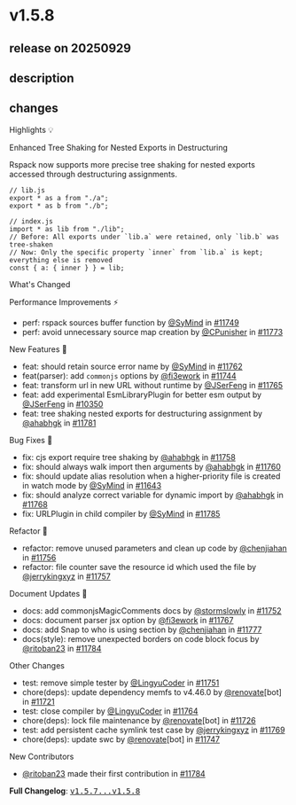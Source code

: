 # v1.5.8

## release on 20250929
## description
## changes
Highlights 💡

Enhanced Tree Shaking for Nested Exports in Destructuring

Rspack now supports more precise tree shaking for nested exports accessed through destructuring assignments.

    // lib.js
    export * as a from "./a";
    export * as b from "./b";

    // index.js
    import * as lib from "./lib";
    // Before: All exports under `lib.a` were retained, only `lib.b` was tree-shaken
    // Now: Only the specific property `inner` from `lib.a` is kept; everything else is removed
    const { a: { inner } } = lib;

What's Changed

Performance Improvements ⚡

* perf: rspack sources buffer function by <a class="user-mention notranslate" data-hovercard-type="user" data-hovercard-url="/users/SyMind/hovercard" data-octo-click="hovercard-link-click" data-octo-dimensions="link_type:self" href="https://github.com/SyMind">@SyMind</a> in <a class="issue-link js-issue-link" data-error-text="Failed to load title" data-id="3447305451" data-permission-text="Title is private" data-url="https://github.com/web-infra-dev/rspack/issues/11749" data-hovercard-type="pull_request" data-hovercard-url="/web-infra-dev/rspack/pull/11749/hovercard" href="https://github.com/web-infra-dev/rspack/pull/11749">#11749</a>
* perf: avoid unnecessary source map creation by <a class="user-mention notranslate" data-hovercard-type="user" data-hovercard-url="/users/CPunisher/hovercard" data-octo-click="hovercard-link-click" data-octo-dimensions="link_type:self" href="https://github.com/CPunisher">@CPunisher</a> in <a class="issue-link js-issue-link" data-error-text="Failed to load title" data-id="3460988276" data-permission-text="Title is private" data-url="https://github.com/web-infra-dev/rspack/issues/11773" data-hovercard-type="pull_request" data-hovercard-url="/web-infra-dev/rspack/pull/11773/hovercard" href="https://github.com/web-infra-dev/rspack/pull/11773">#11773</a>

New Features 🎉

* feat: should retain source error name by <a class="user-mention notranslate" data-hovercard-type="user" data-hovercard-url="/users/SyMind/hovercard" data-octo-click="hovercard-link-click" data-octo-dimensions="link_type:self" href="https://github.com/SyMind">@SyMind</a> in <a class="issue-link js-issue-link" data-error-text="Failed to load title" data-id="3452125715" data-permission-text="Title is private" data-url="https://github.com/web-infra-dev/rspack/issues/11762" data-hovercard-type="pull_request" data-hovercard-url="/web-infra-dev/rspack/pull/11762/hovercard" href="https://github.com/web-infra-dev/rspack/pull/11762">#11762</a>
* feat(parser): add <code>commonjs</code> options by <a class="user-mention notranslate" data-hovercard-type="user" data-hovercard-url="/users/fi3ework/hovercard" data-octo-click="hovercard-link-click" data-octo-dimensions="link_type:self" href="https://github.com/fi3ework">@fi3ework</a> in <a class="issue-link js-issue-link" data-error-text="Failed to load title" data-id="3445735240" data-permission-text="Title is private" data-url="https://github.com/web-infra-dev/rspack/issues/11744" data-hovercard-type="pull_request" data-hovercard-url="/web-infra-dev/rspack/pull/11744/hovercard" href="https://github.com/web-infra-dev/rspack/pull/11744">#11744</a>
* feat: transform url in new URL without runtime by <a class="user-mention notranslate" data-hovercard-type="user" data-hovercard-url="/users/JSerFeng/hovercard" data-octo-click="hovercard-link-click" data-octo-dimensions="link_type:self" href="https://github.com/JSerFeng">@JSerFeng</a> in <a class="issue-link js-issue-link" data-error-text="Failed to load title" data-id="3453113519" data-permission-text="Title is private" data-url="https://github.com/web-infra-dev/rspack/issues/11765" data-hovercard-type="pull_request" data-hovercard-url="/web-infra-dev/rspack/pull/11765/hovercard" href="https://github.com/web-infra-dev/rspack/pull/11765">#11765</a>
* feat: add experimental EsmLibraryPlugin for better esm output by <a class="user-mention notranslate" data-hovercard-type="user" data-hovercard-url="/users/JSerFeng/hovercard" data-octo-click="hovercard-link-click" data-octo-dimensions="link_type:self" href="https://github.com/JSerFeng">@JSerFeng</a> in <a class="issue-link js-issue-link" data-error-text="Failed to load title" data-id="3059741464" data-permission-text="Title is private" data-url="https://github.com/web-infra-dev/rspack/issues/10350" data-hovercard-type="pull_request" data-hovercard-url="/web-infra-dev/rspack/pull/10350/hovercard" href="https://github.com/web-infra-dev/rspack/pull/10350">#10350</a>
* feat: tree shaking nested exports for destructuring assignment by <a class="user-mention notranslate" data-hovercard-type="user" data-hovercard-url="/users/ahabhgk/hovercard" data-octo-click="hovercard-link-click" data-octo-dimensions="link_type:self" href="https://github.com/ahabhgk">@ahabhgk</a> in <a class="issue-link js-issue-link" data-error-text="Failed to load title" data-id="3461819982" data-permission-text="Title is private" data-url="https://github.com/web-infra-dev/rspack/issues/11781" data-hovercard-type="pull_request" data-hovercard-url="/web-infra-dev/rspack/pull/11781/hovercard" href="https://github.com/web-infra-dev/rspack/pull/11781">#11781</a>

Bug Fixes 🐞

* fix: cjs export require tree shaking by <a class="user-mention notranslate" data-hovercard-type="user" data-hovercard-url="/users/ahabhgk/hovercard" data-octo-click="hovercard-link-click" data-octo-dimensions="link_type:self" href="https://github.com/ahabhgk">@ahabhgk</a> in <a class="issue-link js-issue-link" data-error-text="Failed to load title" data-id="3449197926" data-permission-text="Title is private" data-url="https://github.com/web-infra-dev/rspack/issues/11758" data-hovercard-type="pull_request" data-hovercard-url="/web-infra-dev/rspack/pull/11758/hovercard" href="https://github.com/web-infra-dev/rspack/pull/11758">#11758</a>
* fix: should always walk import then arguments by <a class="user-mention notranslate" data-hovercard-type="user" data-hovercard-url="/users/ahabhgk/hovercard" data-octo-click="hovercard-link-click" data-octo-dimensions="link_type:self" href="https://github.com/ahabhgk">@ahabhgk</a> in <a class="issue-link js-issue-link" data-error-text="Failed to load title" data-id="3451869180" data-permission-text="Title is private" data-url="https://github.com/web-infra-dev/rspack/issues/11760" data-hovercard-type="pull_request" data-hovercard-url="/web-infra-dev/rspack/pull/11760/hovercard" href="https://github.com/web-infra-dev/rspack/pull/11760">#11760</a>
* fix: should update alias resolution when a higher-priority file is created in watch mode by <a class="user-mention notranslate" data-hovercard-type="user" data-hovercard-url="/users/SyMind/hovercard" data-octo-click="hovercard-link-click" data-octo-dimensions="link_type:self" href="https://github.com/SyMind">@SyMind</a> in <a class="issue-link js-issue-link" data-error-text="Failed to load title" data-id="3405171351" data-permission-text="Title is private" data-url="https://github.com/web-infra-dev/rspack/issues/11643" data-hovercard-type="pull_request" data-hovercard-url="/web-infra-dev/rspack/pull/11643/hovercard" href="https://github.com/web-infra-dev/rspack/pull/11643">#11643</a>
* fix: should analyze correct variable for dynamic import by <a class="user-mention notranslate" data-hovercard-type="user" data-hovercard-url="/users/ahabhgk/hovercard" data-octo-click="hovercard-link-click" data-octo-dimensions="link_type:self" href="https://github.com/ahabhgk">@ahabhgk</a> in <a class="issue-link js-issue-link" data-error-text="Failed to load title" data-id="3456494599" data-permission-text="Title is private" data-url="https://github.com/web-infra-dev/rspack/issues/11768" data-hovercard-type="pull_request" data-hovercard-url="/web-infra-dev/rspack/pull/11768/hovercard" href="https://github.com/web-infra-dev/rspack/pull/11768">#11768</a>
* fix: URLPlugin in child compiler by <a class="user-mention notranslate" data-hovercard-type="user" data-hovercard-url="/users/SyMind/hovercard" data-octo-click="hovercard-link-click" data-octo-dimensions="link_type:self" href="https://github.com/SyMind">@SyMind</a> in <a class="issue-link js-issue-link" data-error-text="Failed to load title" data-id="3463435779" data-permission-text="Title is private" data-url="https://github.com/web-infra-dev/rspack/issues/11785" data-hovercard-type="pull_request" data-hovercard-url="/web-infra-dev/rspack/pull/11785/hovercard" href="https://github.com/web-infra-dev/rspack/pull/11785">#11785</a>

Refactor 🔨

* refactor: remove unused parameters and clean up code by <a class="user-mention notranslate" data-hovercard-type="user" data-hovercard-url="/users/chenjiahan/hovercard" data-octo-click="hovercard-link-click" data-octo-dimensions="link_type:self" href="https://github.com/chenjiahan">@chenjiahan</a> in <a class="issue-link js-issue-link" data-error-text="Failed to load title" data-id="3448927420" data-permission-text="Title is private" data-url="https://github.com/web-infra-dev/rspack/issues/11756" data-hovercard-type="pull_request" data-hovercard-url="/web-infra-dev/rspack/pull/11756/hovercard" href="https://github.com/web-infra-dev/rspack/pull/11756">#11756</a>
* refactor: file counter save the resource id which used the file by <a class="user-mention notranslate" data-hovercard-type="user" data-hovercard-url="/users/jerrykingxyz/hovercard" data-octo-click="hovercard-link-click" data-octo-dimensions="link_type:self" href="https://github.com/jerrykingxyz">@jerrykingxyz</a> in <a class="issue-link js-issue-link" data-error-text="Failed to load title" data-id="3449103571" data-permission-text="Title is private" data-url="https://github.com/web-infra-dev/rspack/issues/11757" data-hovercard-type="pull_request" data-hovercard-url="/web-infra-dev/rspack/pull/11757/hovercard" href="https://github.com/web-infra-dev/rspack/pull/11757">#11757</a>

Document Updates 📖

* docs: add commonjsMagicComments docs by <a class="user-mention notranslate" data-hovercard-type="user" data-hovercard-url="/users/stormslowly/hovercard" data-octo-click="hovercard-link-click" data-octo-dimensions="link_type:self" href="https://github.com/stormslowly">@stormslowly</a> in <a class="issue-link js-issue-link" data-error-text="Failed to load title" data-id="3447854421" data-permission-text="Title is private" data-url="https://github.com/web-infra-dev/rspack/issues/11752" data-hovercard-type="pull_request" data-hovercard-url="/web-infra-dev/rspack/pull/11752/hovercard" href="https://github.com/web-infra-dev/rspack/pull/11752">#11752</a>
* docs: document parser jsx option by <a class="user-mention notranslate" data-hovercard-type="user" data-hovercard-url="/users/fi3ework/hovercard" data-octo-click="hovercard-link-click" data-octo-dimensions="link_type:self" href="https://github.com/fi3ework">@fi3ework</a> in <a class="issue-link js-issue-link" data-error-text="Failed to load title" data-id="3456104838" data-permission-text="Title is private" data-url="https://github.com/web-infra-dev/rspack/issues/11767" data-hovercard-type="pull_request" data-hovercard-url="/web-infra-dev/rspack/pull/11767/hovercard" href="https://github.com/web-infra-dev/rspack/pull/11767">#11767</a>
* docs: add Snap to who is using section by <a class="user-mention notranslate" data-hovercard-type="user" data-hovercard-url="/users/chenjiahan/hovercard" data-octo-click="hovercard-link-click" data-octo-dimensions="link_type:self" href="https://github.com/chenjiahan">@chenjiahan</a> in <a class="issue-link js-issue-link" data-error-text="Failed to load title" data-id="3461472126" data-permission-text="Title is private" data-url="https://github.com/web-infra-dev/rspack/issues/11777" data-hovercard-type="pull_request" data-hovercard-url="/web-infra-dev/rspack/pull/11777/hovercard" href="https://github.com/web-infra-dev/rspack/pull/11777">#11777</a>
* docs(style): remove unexpected borders on code block focus by <a class="user-mention notranslate" data-hovercard-type="user" data-hovercard-url="/users/ritoban23/hovercard" data-octo-click="hovercard-link-click" data-octo-dimensions="link_type:self" href="https://github.com/ritoban23">@ritoban23</a> in <a class="issue-link js-issue-link" data-error-text="Failed to load title" data-id="3462510782" data-permission-text="Title is private" data-url="https://github.com/web-infra-dev/rspack/issues/11784" data-hovercard-type="pull_request" data-hovercard-url="/web-infra-dev/rspack/pull/11784/hovercard" href="https://github.com/web-infra-dev/rspack/pull/11784">#11784</a>

Other Changes

* test: remove simple tester by <a class="user-mention notranslate" data-hovercard-type="user" data-hovercard-url="/users/LingyuCoder/hovercard" data-octo-click="hovercard-link-click" data-octo-dimensions="link_type:self" href="https://github.com/LingyuCoder">@LingyuCoder</a> in <a class="issue-link js-issue-link" data-error-text="Failed to load title" data-id="3447811384" data-permission-text="Title is private" data-url="https://github.com/web-infra-dev/rspack/issues/11751" data-hovercard-type="pull_request" data-hovercard-url="/web-infra-dev/rspack/pull/11751/hovercard" href="https://github.com/web-infra-dev/rspack/pull/11751">#11751</a>
* chore(deps): update dependency memfs to v4.46.0 by <a class="user-mention notranslate" data-hovercard-type="user" data-hovercard-url="/users/renovate/hovercard" data-octo-click="hovercard-link-click" data-octo-dimensions="link_type:self" href="https://github.com/renovate">@renovate</a>[bot] in <a class="issue-link js-issue-link" data-error-text="Failed to load title" data-id="3437666960" data-permission-text="Title is private" data-url="https://github.com/web-infra-dev/rspack/issues/11721" data-hovercard-type="pull_request" data-hovercard-url="/web-infra-dev/rspack/pull/11721/hovercard" href="https://github.com/web-infra-dev/rspack/pull/11721">#11721</a>
* test: close compiler by <a class="user-mention notranslate" data-hovercard-type="user" data-hovercard-url="/users/LingyuCoder/hovercard" data-octo-click="hovercard-link-click" data-octo-dimensions="link_type:self" href="https://github.com/LingyuCoder">@LingyuCoder</a> in <a class="issue-link js-issue-link" data-error-text="Failed to load title" data-id="3452165016" data-permission-text="Title is private" data-url="https://github.com/web-infra-dev/rspack/issues/11764" data-hovercard-type="pull_request" data-hovercard-url="/web-infra-dev/rspack/pull/11764/hovercard" href="https://github.com/web-infra-dev/rspack/pull/11764">#11764</a>
* chore(deps): lock file maintenance by <a class="user-mention notranslate" data-hovercard-type="user" data-hovercard-url="/users/renovate/hovercard" data-octo-click="hovercard-link-click" data-octo-dimensions="link_type:self" href="https://github.com/renovate">@renovate</a>[bot] in <a class="issue-link js-issue-link" data-error-text="Failed to load title" data-id="3438395443" data-permission-text="Title is private" data-url="https://github.com/web-infra-dev/rspack/issues/11726" data-hovercard-type="pull_request" data-hovercard-url="/web-infra-dev/rspack/pull/11726/hovercard" href="https://github.com/web-infra-dev/rspack/pull/11726">#11726</a>
* test: add persistent cache symlink test case by <a class="user-mention notranslate" data-hovercard-type="user" data-hovercard-url="/users/jerrykingxyz/hovercard" data-octo-click="hovercard-link-click" data-octo-dimensions="link_type:self" href="https://github.com/jerrykingxyz">@jerrykingxyz</a> in <a class="issue-link js-issue-link" data-error-text="Failed to load title" data-id="3456513919" data-permission-text="Title is private" data-url="https://github.com/web-infra-dev/rspack/issues/11769" data-hovercard-type="pull_request" data-hovercard-url="/web-infra-dev/rspack/pull/11769/hovercard" href="https://github.com/web-infra-dev/rspack/pull/11769">#11769</a>
* chore(deps): update swc by <a class="user-mention notranslate" data-hovercard-type="user" data-hovercard-url="/users/renovate/hovercard" data-octo-click="hovercard-link-click" data-octo-dimensions="link_type:self" href="https://github.com/renovate">@renovate</a>[bot] in <a class="issue-link js-issue-link" data-error-text="Failed to load title" data-id="3446896997" data-permission-text="Title is private" data-url="https://github.com/web-infra-dev/rspack/issues/11747" data-hovercard-type="pull_request" data-hovercard-url="/web-infra-dev/rspack/pull/11747/hovercard" href="https://github.com/web-infra-dev/rspack/pull/11747">#11747</a>

New Contributors

* <a class="user-mention notranslate" data-hovercard-type="user" data-hovercard-url="/users/ritoban23/hovercard" data-octo-click="hovercard-link-click" data-octo-dimensions="link_type:self" href="https://github.com/ritoban23">@ritoban23</a> made their first contribution in <a class="issue-link js-issue-link" data-error-text="Failed to load title" data-id="3462510782" data-permission-text="Title is private" data-url="https://github.com/web-infra-dev/rspack/issues/11784" data-hovercard-type="pull_request" data-hovercard-url="/web-infra-dev/rspack/pull/11784/hovercard" href="https://github.com/web-infra-dev/rspack/pull/11784">#11784</a>

<strong>Full Changelog</strong>: <a class="commit-link" href="https://github.com/web-infra-dev/rspack/compare/v1.5.7...v1.5.8"><tt>v1.5.7...v1.5.8</tt></a>

